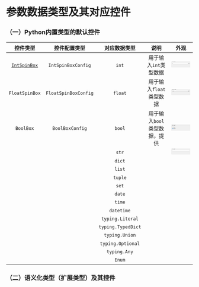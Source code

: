 # 参数数据类型及其对应控件

### （一）Python内置类型的默认控件

 

|            控件类型            |     控件配置类型     |    对应数据类型    |             说明             |                   外观                    |
| :----------------------------: | :------------------: | :----------------: | :--------------------------: | :---------------------------------------: |
| [`IntSpinBox`](widgets/int.md) |  `IntSpinBoxConfig`  |       `int`        |    用于输入`int`类型数据     |   ![intspin.png](../images/intspin.png)   |
|         `FloatSpinBox`         | `FloatSpinBoxConfig` |      `float`       |   用于输入`float`类型数据    | ![floatspin.png](../images/floatspin.png) |
|           `BoolBox`            |   `BoolBoxConfig`    |       `bool`       | 用于输入`bool`类型数据，提供 |   ![boolbox.png](../images/boolbox.png)   |
|                                |                      |       `str`        |                              |  ![lineedit.png](../images/lineedit.png)  |
|                                |                      |       `dict`       |                              |                                           |
|                                |                      |       `list`       |                              |                                           |
|                                |                      |      `tuple`       |                              |                                           |
|                                |                      |       `set`        |                              |                                           |
|                                |                      |       `date`       |                              |                                           |
|                                |                      |       `time`       |                              |                                           |
|                                |                      |     `datetime`     |                              |                                           |
|                                |                      |  `typing.Literal`  |                              |                                           |
|                                |                      | `typing.TypedDict` |                              |                                           |
|                                |                      |   `typing.Union`   |                              |                                           |
|                                |                      | `typing.Optional`  |                              |                                           |
|                                |                      |    `typing.Any`    |                              |                                           |
|                                |                      |       `Enum`       |                              |                                           |



### （二）语义化类型（扩展类型）及其控件


